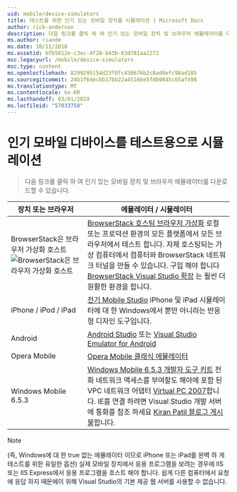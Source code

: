 ```yaml
---
uid: mobile/device-simulators
title: 테스트를 위한 인기 있는 모바일 장치를 시뮬레이션 | Microsoft Docs
author: rick-anderson
description: 다음 링크를 클릭 하 여 인기 있는 모바일 장치 및 브라우저 에뮬레이터를 다운로드할 수 있습니다.
ms.author: riande
ms.date: 10/11/2018
ms.assetid: bfb5612e-c3ec-4f28-b43b-63d781aa2272
msc.legacyurl: /mobile/device-simulators
msc.type: content
ms.openlocfilehash: 8299295154d23f8fc430676b2c8ad8efc98ad185
ms.sourcegitcommit: 24b1f6decbb17bb22a45166e5fdb0845c65af498
ms.translationtype: MT
ms.contentlocale: ko-KR
ms.lasthandoff: 03/01/2019
ms.locfileid: "57033750"
---
```

# <a name="simulate-popular-mobile-devices-for-testing"></a>인기 모바일 디바이스를 테스트용으로 시뮬레이션

> 다음 링크를 클릭 하 여 인기 있는 모바일 장치 및 브라우저 에뮬레이터를 다운로드할 수 있습니다.

| 장치 또는 브라우저 | 에뮬레이터 / 시뮬레이터 |
| --- | --- |
| BrowserStack은 브라우저 가상화 호스트 ![BrowserStack은 브라우저 가상화 호스트](device-simulators/_static/image1.png) | [BrowserStack 호스팅 브라우저 가상화](http://browserstack.com) 로컬 또는 프로덕션 환경의 모든 플랫폼에서 모든 브라우저에서 테스트 합니다. 자체 호스팅되는 가상 컴퓨터에서 컴퓨터와 BrowserStack 네트워크 터널을 만들 수 있습니다. 구입 해야 합니다 [BrowserStack Visual Studio 확장](https://marketplace.visualstudio.com/items?itemName=browserstackcom.BrowserStack) 는 훨씬 더 원활한 환경을 합니다. |
| iPhone / iPod / iPad | [전기 Mobile Studio](http://www.electricplum.com/studio.aspx) iPhone 및 iPad 시뮬레이터에 대 한 Windows에서 뿐만 아니라는 반응 형 디자인 도구입니다. |
| Android | [Android Studio](https://developer.android.com/studio/) 또는 [Visual Studio Emulator for Android](https://visualstudio.microsoft.com/vs/msft-android-emulator/) |
| Opera Mobile | [Opera Mobile 클래식 에뮬레이터](https://www.opera.com/developer/mobile-emulator) |
| Windows Mobile 6.5.3 | [Windows Mobile 6.5.3 개발자 도구 키트](https://www.microsoft.com/downloads/en/details.aspx?FamilyID=c0213f68-2e01-4e5c-a8b2-35e081dcf1ca&amp;displaylang=en) 전화 네트워크 액세스를 부여할도 해야에 포함 된 VPC 네트워크 어댑터 [Virtual PC 2007](https://www.microsoft.com/downloads/en/details.aspx?FamilyID=04d26402-3199-48a3-afa2-2dc0b40a73b6&amp;DisplayLang=en)합니다. IE를 연결 하려면 Visual Studio 개발 서버에 통화를 참조 하세요 [Kiran Patil 블로그 게시물](http://kiranpatils.wordpress.com/2009/11/19/access-internetlocal-website-from-your-windows-mobile-device-emulators/)합니다. |

> [!NOTE]
> (즉, Windows에 대 한 true 없는 에뮬레이터 이므로 iPhone 또는 iPad를 완벽 하 게 테스트를 위한 유일한 옵션) 실제 모바일 장치에서 응용 프로그램을 보려는 경우에 IIS 또는 IIS Express에서 응용 프로그램을 호스트 해야 합니다. 쉽게 다른 컴퓨터에서 요청에 응답 하지 때문에이 위해 Visual Studio의 기본 제공 웹 서버를 사용할 수 없습니다.
